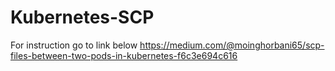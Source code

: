 # Kubernetes-SCP
For instruction go to link below 
https://medium.com/@moinghorbani65/scp-files-between-two-pods-in-kubernetes-f6c3e694c616

